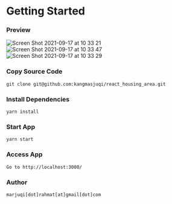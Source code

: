 # Getting Started

### Preview

![Screen Shot 2021-09-17 at 10 33 21](https://user-images.githubusercontent.com/1401641/133720063-d6bf9e5d-4c54-408d-aa03-5f92d7aa3d85.png)
![Screen Shot 2021-09-17 at 10 33 47](https://user-images.githubusercontent.com/1401641/133720056-2b91c53a-db95-450e-bd8d-320a6aa5dd24.png)
![Screen Shot 2021-09-17 at 10 33 29](https://user-images.githubusercontent.com/1401641/133720060-563695a4-ce5d-4aa1-8e50-3a95c595ee95.png)


### Copy Source Code

    git clone git@github.com:kangmasjuqi/react_housing_area.git

### Install Dependencies

    yarn install

### Start App

    yarn start

### Access App

    Go to http://localhost:3000/

### Author

    marjuqi[dot]rahmat[at]gmail[dot]com
